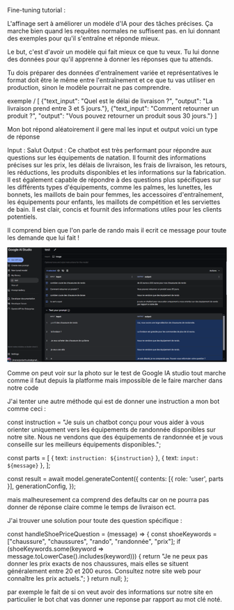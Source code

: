 Fine-tuning tutorial :

L'affinage sert à améliorer un modèle d'IA pour des tâches précises. Ça marche bien quand les requêtes normales ne suffisent pas. en lui donnant des exemples pour qu'il s'entraîne et réponde mieux.

Le but, c'est d'avoir un modèle qui fait mieux ce que tu veux. Tu lui donne des données pour qu'il apprenne à donner les réponses que tu attends.

Tu dois préparer des données d'entraînement variée et représentatives le format doit être le même entre l'entraînement et ce que tu vas utiliser en production, sinon le modèle pourrait ne pas comprendre.

exemple / 
[
  {"text_input": "Quel est le délai de livraison ?", "output": "La livraison prend entre 3 et 5 jours."},
  {"text_input": "Comment retourner un produit ?", "output": "Vous pouvez retourner un produit sous 30 jours."}
]

Mon bot répond aléatoirement il gere mal les input et output voici un type de réponse 

Input : Salut 
Output : Ce chatbot est très performant pour répondre aux questions sur les équipements de natation. Il fournit des informations précises sur les prix, les délais de livraison, les frais de livraison, les retours, les réductions, les produits disponibles et les informations sur la fabrication. Il est également capable de répondre à des questions plus spécifiques sur les différents types d'équipements, comme les palmes, les lunettes, les bonnets, les maillots de bain pour femmes, les accessoires d'entraînement, les équipements pour enfants, les maillots de compétition et les serviettes de bain. Il est clair, concis et fournit des informations utiles pour les clients potentiels.

Il comprend bien que l'on parle de rando mais il ecrit ce message pour toute les demande que lui fait !

![alt text](image.png)

Comme on peut voir sur la photo sur le test de Google IA studio tout marche comme il faut depuis la platforme mais impossible de le faire marcher dans notre code

J'ai tenter une autre méthode qui est de donner une instruction a mon bot comme ceci : 

const instruction = "Je suis un chatbot conçu pour vous aider à vous orienter uniquement vers les équipements de randonnée disponibles sur notre site. Nous ne vendons que des équipements de randonnée et je vous conseille sur les meilleurs équipements disponibles.";

const parts = [
  { text: `instruction: ${instruction}` },
  { text: `input: ${message}` }, 
];

const result = await model.generateContent({
  contents: [{ role: 'user', parts }],
  generationConfig,
});

mais malheuresement ca comprend des defaults car on ne pourra pas donner de réponse claire comme le temps de livraison ect.

J'ai trouver une solution pour toute des question spécifique : 

  const handleShoePriceQuestion = (message) => {
    const shoeKeywords = ["chaussure", "chaussures", "rando", "randonnée", "prix"];
    if (shoeKeywords.some(keyword => message.toLowerCase().includes(keyword))) {
      return "Je ne peux pas donner les prix exacts de nos chaussures, mais elles se situent généralement entre 20 et 200 euros. Consultez notre site web pour connaître les prix actuels.";
    }
    return null; 
  };

  par exemple le fait de si on veut avoir des informations sur notre site en particulier le bot chat vas donner une reponse par rapport au mot clé noté.